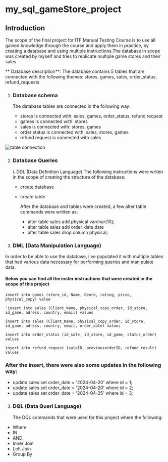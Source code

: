 # my_sql_gameStore_project



## Introduction

The scope of the final project for ITF Manual Testing Course is to use all gained knowledge through the course and apply them in practice, by creating a database and using multiple instructions.The database in scope was created by myself and tries to replicate multiple game stores and their sales

** Database description**: The database contains 5 tables that are connected with the following themes: stores, games, sales, order_status, refund_requests

1. ### Database schema

   The database tables are connected in the following way:
   - stores is connected with: sales, games, order_status, refund request
   - games is connected with: stores
   - sales is connected with: stores, games
   - order status is connected with: sales, stores, games
   - refund request is connected with sales


![table connection](https://github.com/user-attachments/assets/cec289f6-0c06-443d-b935-8c4e2440643f)


2. ### Database Queries

   i. DDL (Data Definition Language)
     The following instructions were writen in the scope of creating the structure of the database:
   - create database 
   - create table

      After the database and tables were created, a few alter table commands were written as:
     - alter table sales add physical varchar(10);
     - alter table sales add order_date date
     - alter table sales drop column physical;
    
2. ### DML (Data Manipulation Language)
  In order to be able to use the database, i've populated it with multiple tables that had various data necessary for performing queries and manipulate data.

 #### Below you can find all the inster instructions that were created in the scope of this project
```
insert into games (store_id, Name, Genre, rating, price, physical_copy) value
```
```
'insert into sales (Client_Name, physical_copy_order, id_store, id_game, adress, country, email) values
```
```
insert into sales (Client_Name, physical_copy_order, id_store, id_game, adress, country, email, order_date) values
```
```
insert into order_status (id_sale, id_store, id_game, status_order) values
```
```
insert into refund_request (saleID, previousorderID, refund_result) values
```

###   After the insert, there were also some updates in the following way:
- update sales set order_date = '2024-04-20' where id = 1;
- update sales set order_date = '2024-04-20' where id = 2;
- update sales set order_date = '2024-04-25' where id = 3;

 3. ### DQL (Data Queri Language)
    The DQL commands that were used for this project where the following:
- Where
- IN
- AND
- Inner Join
- Left Join
- Group By

 

  
    
